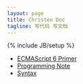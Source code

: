 ```yaml
---
layout: page
title: Christen Doc
tagline: 写代码 写文档
---
```

{% include JB/setup %}

* [ECMAScript 6 Primer](ecma/)
* [Programming Note](note/)
* [Syntax](ecma/syntax.html)

